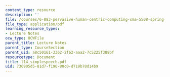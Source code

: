```yaml
---
content_type: resource
description: ''
file: /courses/6-883-pervasive-human-centric-computing-sma-5508-spring-2006/736905d581d7f19080c0d719b78d14b9_l14_simplespeech.pdf
file_type: application/pdf
learning_resource_types:
- Lecture Notes
ocw_type: OCWFile
parent_title: Lecture Notes
parent_type: CourseSection
parent_uid: a8c50161-3362-2f62-aaa2-7c5225f388bf
resourcetype: Document
title: l14_simplespeech.pdf
uid: 736905d5-81d7-f190-80c0-d719b78d14b9
---
```

